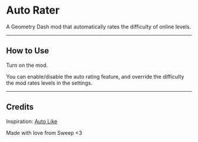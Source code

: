 # Auto Rater
A Geometry Dash mod that automatically rates the difficulty of online levels.

---

## How to Use
Turn on the mod.

You can enable/disable the auto rating feature, and override the difficulty the mod rates levels in the settings.

---

## Credits
Inspiration: [Auto Like](mod:hbg1010.auto-like)

Made with love from Sweep <3